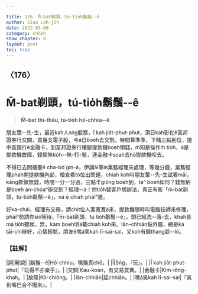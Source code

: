 ```yaml
---

title: 176. M̄-bat剃頭，tú-tio̍h鬍鬚--ê
author: Siau Lah-jih
date: 2022-03-06
category: chheh
show_chapter: 0
layout: post
toc: true
---
```

  
## 〈176〉
# M̄-bat剃頭，tú-tio̍h鬍鬚--ê
>**M̄-bat thì-thâu, tú-tio̍h hô͘-chhiu--ê**

朋友葉--先-生，最近kah人sńg股票，ī kah jia̍t-phut-phut，頂日kah彰化ê富邦證券行交關，買幾支電子股，今á日boeh去交割，時間算準準，下晡三點到位，提中區銀行ê金融卡，到富邦證券行樓腳提款機boeh領錢，m̄知是操作m̄ tio̍h，á是提款機故障，錢領無tio̍h--無-打-緊，連金融卡soah去hō͘提款機咬去。

不得已去問櫃臺ê cha-bó͘ gín-á，伊講ài等in業務經理來處理，等幾分鐘，業務經理phah開提款機內部，檢查看tó位出問題，chiah koh叫朋友葉--先-生試看māi，kāng款領無錢，時間一分一分過，三點半giōng boeh到，taⁿ boeh如何？錢無納是boeh án-chóaⁿ辦交割？經理--à！你tio̍h替客戶想辦法，真正有影「m̄-bat剃頭，tú-tio̍h鬍鬚--ê」，ná ē chiah pháiⁿ運。

好ka-chài，經理有交帶，請chit位人客寬寬á來，提款機隨時叫電腦技師來修理，pháiⁿ勢請你sió等待，「m̄-bat剃頭，tú tio̍h鬍鬚--ê」，頭已經洗--落-去，khah苦mā tio̍h聽候，無，kám boeh明á載chiah koh來。Iân-chhiân點外鐘，總是kā tāi-chì辦好，心情輕鬆，朋友ê嘴á笑kah lī-sai-sai，又koh有錢thang趁--lò͘。

### 【註解】

|詞|解說|
|鬍鬚--ê|Hô͘-chhiu，嘴鬚真chē。|
|Ī|Sńg，『玩』。|
|Ī kah jia̍t-phut-phut|『玩得不亦樂乎』。|
|交關|Kau-koan，有交易買賣。|
|金融卡|Kim-iông-khah。|
|故障|Kò͘-chiòng。|
|Iân-chhiân|延chhiân。|
|嘴á笑kah lī-sai-sai|『笑到嘴巴合不攏來』。|
